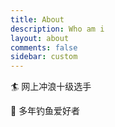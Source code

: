 ```yaml
---
title: About
description: Who am i
layout: about
comments: false
sidebar: custom
---
```


:surfer: 网上冲浪十级选手

:fishing_pole_and_fish: 多年钓鱼爱好者


